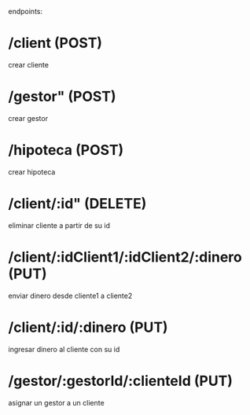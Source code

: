 endpoints:

# /client (POST)
  crear cliente
# /gestor" (POST)
  crear gestor
# /hipoteca (POST)
  crear hipoteca
# /client/:id" (DELETE)
  eliminar cliente a partir de su id
# /client/:idClient1/:idClient2/:dinero (PUT)
  enviar dinero desde cliente1 a cliente2
# /client/:id/:dinero (PUT)
  ingresar dinero al cliente con su id
# /gestor/:gestorId/:clienteId (PUT)
  asignar un gestor a un cliente 
